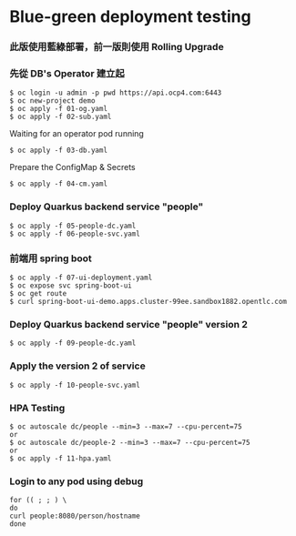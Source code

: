 # Blue-green deployment testing

### 此版使用藍綠部署，前一版則使用 Rolling Upgrade
### 先從 DB's Operator 建立起
``` 
$ oc login -u admin -p pwd https://api.ocp4.com:6443
$ oc new-project demo
$ oc apply -f 01-og.yaml
$ oc apply -f 02-sub.yaml
```
Waiting for an operator pod running
```
$ oc apply -f 03-db.yaml
```

Prepare the ConfigMap & Secrets
```
$ oc apply -f 04-cm.yaml
```
### Deploy Quarkus backend service "people"
```
$ oc apply -f 05-people-dc.yaml
$ oc apply -f 06-people-svc.yaml
```

### 前端用 spring boot 
```
$ oc apply -f 07-ui-deployment.yaml
$ oc expose svc spring-boot-ui
$ oc get route
$ curl spring-boot-ui-demo.apps.cluster-99ee.sandbox1882.opentlc.com
```

### Deploy Quarkus backend service "people" version 2
``` $ oc apply -f 09-people-dc.yaml ```

### Apply the version 2 of service
```
$ oc apply -f 10-people-svc.yaml
```

### HPA Testing
```
$ oc autoscale dc/people --min=3 --max=7 --cpu-percent=75
or
$ oc autoscale dc/people-2 --min=3 --max=7 --cpu-percent=75
or 
$ oc apply -f 11-hpa.yaml
```

### Login to any pod using debug
```
for (( ; ; ) \
do 
curl people:8080/person/hostname
done
```
